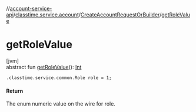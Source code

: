//[account-service-api](../../../index.md)/[classtime.service.account](../index.md)/[CreateAccountRequestOrBuilder](index.md)/[getRoleValue](get-role-value.md)

# getRoleValue

[jvm]\
abstract fun [getRoleValue](get-role-value.md)(): [Int](https://kotlinlang.org/api/latest/jvm/stdlib/kotlin/-int/index.html)

`.classtime.service.common.Role role = 1;`

#### Return

The enum numeric value on the wire for role.
